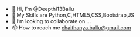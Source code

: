 - 👋 Hi, I’m @Deepthi13Ballu
- 🌱 My Skills are Python,C,HTML5,CSS,Bootstrap,JS
- 💞️ I’m looking to collaborate on ...
- 📫 How to reach me chaithanya.ballu@gmail.com

<!---
Deepthi13Ballu/Deepthi13Ballu is a ✨ special ✨ repository because its `README.md` (this file) appears on your GitHub profile.
You can click the Preview link to take a look at your changes.
--->
